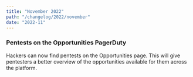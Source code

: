 ```yaml
---
title: "November 2022"
path: "/changelog/2022/november"
date: "2022-11"
---
```


### Pentests on the Opportunities PagerDuty
Hackers can now find pentests on the Opportunities page. This will give pentesters a better overview of the opportunities available for them across the platform.
